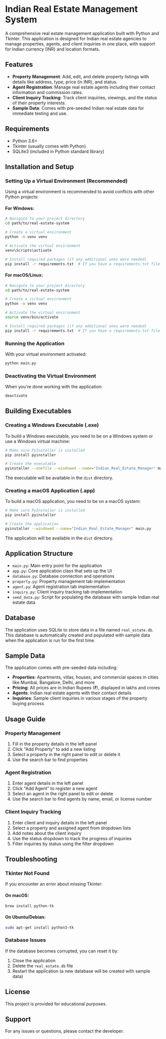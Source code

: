 # Indian Real Estate Management System

A comprehensive real estate management application built with Python and Tkinter. This application is designed for Indian real estate agencies to manage properties, agents, and client inquiries in one place, with support for Indian currency (INR) and location formats.

## Features

- **Property Management**: Add, edit, and delete property listings with details like address, type, price (in INR), and status.
- **Agent Registration**: Manage real estate agents including their contact information and commission rates.
- **Client Inquiry Tracking**: Track client inquiries, viewings, and the status of their property interests.
- **Sample Data**: Comes with pre-seeded Indian real estate data for immediate testing and use.

## Requirements

- Python 3.6+ 
- Tkinter (usually comes with Python)
- SQLite3 (included in Python standard library)

## Installation and Setup

### Setting Up a Virtual Environment (Recommended)

Using a virtual environment is recommended to avoid conflicts with other Python projects:

#### For Windows:
```bash
# Navigate to your project directory
cd path/to/real-estate-system

# Create a virtual environment
python -m venv venv

# Activate the virtual environment
venv\Scripts\activate

# Install required packages (if any additional ones were needed)
pip install -r requirements.txt  # If you have a requirements.txt file
```

#### For macOS/Linux:
```bash
# Navigate to your project directory
cd path/to/real-estate-system

# Create a virtual environment
python -m venv venv

# Activate the virtual environment
source venv/bin/activate

# Install required packages (if any additional ones were needed)
pip install -r requirements.txt  # If you have a requirements.txt file
```

### Running the Application

With your virtual environment activated:

```bash
python main.py
```

### Deactivating the Virtual Environment

When you're done working with the application:

```bash
deactivate
```

## Building Executables

### Creating a Windows Executable (.exe)

To build a Windows executable, you need to be on a Windows system or use a Windows virtual machine:

```bash
# Make sure PyInstaller is installed
pip install pyinstaller

# Create the executable
pyinstaller --onefile --windowed --name="Indian_Real_Estate_Manager" main.py
```

The executable will be available in the `dist` directory.

### Creating a macOS Application (.app)

To build a macOS application, you need to be on a macOS system:

```bash
# Make sure PyInstaller is installed
pip install pyinstaller

# Create the application
pyinstaller --windowed --name="Indian_Real_Estate_Manager" main.py
```

The application will be available in the `dist` directory.

## Application Structure

- `main.py`: Main entry point for the application
- `app.py`: Core application class that sets up the UI
- `database.py`: Database connection and operations
- `property.py`: Property management tab implementation
- `agent.py`: Agent registration tab implementation
- `inquiry.py`: Client inquiry tracking tab implementation
- `seed_data.py`: Script for populating the database with sample Indian real estate data

## Database

The application uses SQLite to store data in a file named `real_estate.db`. This database is automatically created and populated with sample data when the application is run for the first time.

## Sample Data

The application comes with pre-seeded data including:

- **Properties**: Apartments, villas, houses, and commercial spaces in cities like Mumbai, Bangalore, Delhi, and more
- **Pricing**: All prices are in Indian Rupees (₹), displayed in lakhs and crores
- **Agents**: Indian real estate agents with their contact details
- **Inquiries**: Sample client inquiries in various stages of the property buying process

## Usage Guide

### Property Management

1. Fill in the property details in the left panel
2. Click "Add Property" to add a new listing
3. Select a property in the right panel to edit or delete it
4. Use the search bar to find properties

### Agent Registration

1. Enter agent details in the left panel
2. Click "Add Agent" to register a new agent
3. Select an agent in the right panel to edit or delete
4. Use the search bar to find agents by name, email, or license number

### Client Inquiry Tracking

1. Enter client and inquiry details in the left panel
2. Select a property and assigned agent from dropdown lists
3. Add notes about the client inquiry
4. Use the status dropdown to track the progress of inquiries
5. Filter inquiries by status using the filter dropdown

## Troubleshooting

### Tkinter Not Found
If you encounter an error about missing Tkinter:

#### On macOS:
```bash
brew install python-tk
```

#### On Ubuntu/Debian:
```bash
sudo apt-get install python3-tk
```

### Database Issues
If the database becomes corrupted, you can reset it by:
1. Close the application
2. Delete the `real_estate.db` file
3. Restart the application (a new database will be created with sample data)

## License

This project is provided for educational purposes.

## Support

For any issues or questions, please contact the developer.
